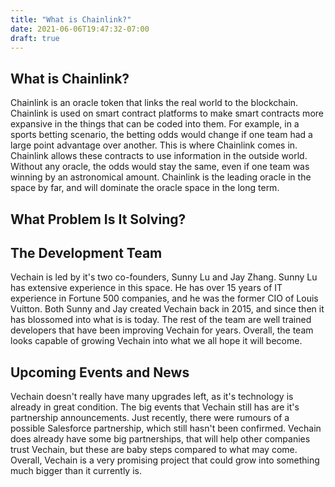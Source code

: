 ```yaml
---
title: "What is Chainlink?"
date: 2021-06-06T19:47:32-07:00
draft: true
---
```



## What is Chainlink?

Chainlink is an oracle token that links the real world to the blockchain. Chainlink is used on smart contract platforms to make smart contracts more expansive in the things that can be coded into them. For example, in a sports betting scenario, the betting odds would change if one team had a large point advantage over another. This is where Chainlink comes in. Chainlink allows these contracts to use information in the outside world. Without any oracle, the odds would stay the same, even if one team was winning by an astronomical amount. Chainlink is the leading oracle in the space by far, and will dominate the oracle space in the long term.

## What Problem Is It Solving?



## The Development Team

Vechain is led by it's two co-founders, Sunny Lu and Jay Zhang. Sunny Lu has extensive experience in this space. He has over 15 years of IT experience in Fortune 500 companies, and he was the former CIO of Louis Vuitton. Both Sunny and Jay created Vechain back in 2015, and since then it has blossomed into what is is today. The rest of the team are well trained developers that have been improving Vechain for years. Overall, the team looks capable of growing Vechain into what we all hope it will become.

## Upcoming Events and News

Vechain doesn't really have many upgrades left, as it's technology is already in great condition. The big events that Vechain still has are it's partnership announcements. Just recently, there were rumours of a possible Salesforce partnership, which still hasn't been confirmed. Vechain does already have some big partnerships, that will help other companies trust Vechain, but these are baby steps compared to what may come. Overall, Vechain is a very promising project that could grow into something much bigger than it currently is.
